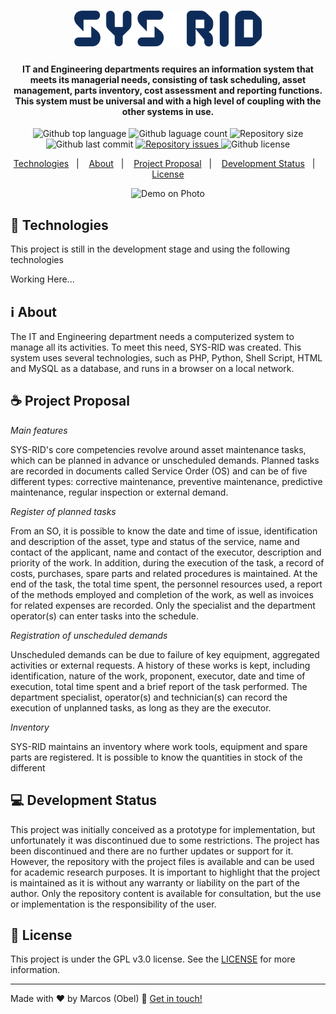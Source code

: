 <h1 align="center">
<img alt="sys-rid" src="https://raw.githubusercontent.com/aragonxpd154/sys-rid/master/imagens/SYS-RID_free-file.png"/>
<br>

<h4 align="center">

IT and Engineering departments requires an information system that meets its managerial needs, consisting of task scheduling, asset management, parts inventory, cost assessment and reporting functions. This system must be universal and with a high level of coupling with the other systems in use.

</h4>

<p align="center">
<img alt="Github top language" src="https://img.shields.io/github/languages/top/aragonxpd154/sys-rid">
<img alt="Github laguage count" src="https://img.shields.io/github/languages/count/aragonxpd154/sys-rid">
<img alt="Repository size" src="https://img.shields.io/github/repo-size/aragonxpd154/sys-rid">
<img alt="Github last commit" src="https://img.shields.io/github/last-commit/aragonxpd154/sys-rid">
<a href="https://github.com/aragonxpd154/sys-rid/issues">
<img alt="Repository issues" src="https://img.shields.io/github/issues/aragonxpd154/sys-rid"> 
</a>
<img alt="Github license" src="https://img.shields.io/github/license/aragonxpd154/sys-rid">
</a>
</p>

<p align="center">
<a href="#rocket-technologies">Technologies</a>&nbsp;&nbsp;&nbsp;|&nbsp;&nbsp;&nbsp;
<a href="#information_source">About</a>&nbsp;&nbsp;&nbsp;|&nbsp;&nbsp;&nbsp;
<a href="#do-it-yourself">Project Proposal</a>&nbsp;&nbsp;&nbsp;|&nbsp;&nbsp;&nbsp;
<a href="#status">Development Status</a>&nbsp;&nbsp;&nbsp;|&nbsp;&nbsp;&nbsp;
<a href="#memo-license">License</a>
</p>

<p align="center">
<img alt="Demo on Photo" src="https://i.imgur.com/ElBRN8j.png">
</p>

## :rocket: Technologies

This project is still in the development stage and using the following technologies

Working Here...

## :information_source: About

The IT and Engineering department needs a computerized system to manage all its activities. To meet this need, SYS-RID was created. This system uses several technologies, such as PHP, Python, Shell Script, HTML and MySQL as a database, and runs in a browser on a local network.

## ☕ Project Proposal

_Main features_

SYS-RID's core competencies revolve around asset maintenance tasks, which can be planned in advance or unscheduled demands. Planned tasks are recorded in documents called Service Order (OS) and can be of five different types: corrective maintenance, preventive maintenance, predictive maintenance, regular inspection or external demand.

_Register of planned tasks_

From an SO, it is possible to know the date and time of issue, identification and description of the asset, type and status of the service, name and contact of the applicant, name and contact of the executor, description and priority of the work. In addition, during the execution of the task, a record of costs, purchases, spare parts and related procedures is maintained. At the end of the task, the total time spent, the personnel resources used, a report of the methods employed and completion of the work, as well as invoices for related expenses are recorded. Only the specialist and the department operator(s) can enter tasks into the schedule.

_Registration of unscheduled demands_

Unscheduled demands can be due to failure of key equipment, aggregated activities or external requests. A history of these works is kept, including identification, nature of the work, proponent, executor, date and time of execution, total time spent and a brief report of the task performed. The department specialist, operator(s) and technician(s) can record the execution of unplanned tasks, as long as they are the executor.

_Inventory_

SYS-RID maintains an inventory where work tools, equipment and spare parts are registered. It is possible to know the quantities in stock of the different

## 💻 Development Status

This project was initially conceived as a prototype for implementation, but unfortunately it was discontinued due to some restrictions. The project has been discontinued and there are no further updates or support for it. However, the repository with the project files is available and can be used for academic research purposes. It is important to highlight that the project is maintained as it is without any warranty or liability on the part of the author. Only the repository content is available for consultation, but the use or implementation is the responsibility of the user.

## :memo: License

This project is under the GPL v3.0 license. See the [LICENSE](https://github.com/aragonxpd154/8-bits-computer/blob/main/LICENSE) for more information.

---

Made with ♥ by Marcos (Obel) :wave: [Get in touch!](https://www.linkedin.com/in/marcosobel)

